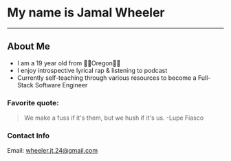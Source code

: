 # My name is Jamal Wheeler

---

## About Me


+ I am a 19 year old from 🌲🌲Oregon🌲🌲
+ I enjoy introspective lyrical rap & listening to podcast
+ Currently self-teaching through various resources to become a Full-Stack Software Engineer

### Favorite quote:

> We make a fuss if it's them,
> but we hush if it's us.
> -Lupe Fiasco

### Contact Info

Email: wheeler.jt.24@gmail.com
